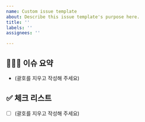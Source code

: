 ```yaml
---
name: Custom issue template
about: Describe this issue template's purpose here.
title: ''
labels: ''
assignees: ''

---
```


## 👨🏻‍💻 이슈 요약
<!-- 이유에 대해 설명해주세요. -->
- (괄호를 지우고 작성해 주세요)

## ✅ 체크 리스트
<!-- 해야 할 일을 적어주세요. -->
- [ ] (괄호를 지우고 작성해 주세요)
